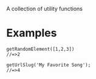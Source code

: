 A collection of utility functions

# Examples

```
getRandomElement([1,2,3])
//=>2

```

```
getUrlSlug('My Favorite Song');
//=>4
```

